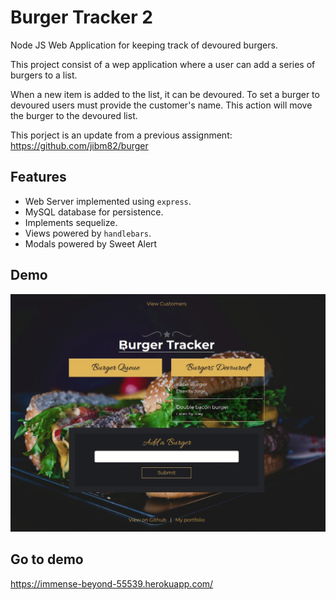 # Burger Tracker 2


Node JS Web Application for keeping track of devoured burgers.

This project consist of a wep application where a user can add a series of burgers to a list.

When a new item is added to the list, it can be devoured.
To set a burger to devoured users must provide the customer's name.
This action will move the burger to the devoured list.

This porject is an update from a previous assignment: https://github.com/jibm82/burger

## Features
- Web Server implemented using `express`.
- MySQL database for persistence.
- Implements sequelize.
- Views powered by `handlebars`.
- Modals powered by Sweet Alert

## Demo
![demo](https://github.com/jibm82/sequelized-burger/blob/master/public/assets/img/demo.gif?raw=true)
## Go to demo
https://immense-beyond-55539.herokuapp.com/
